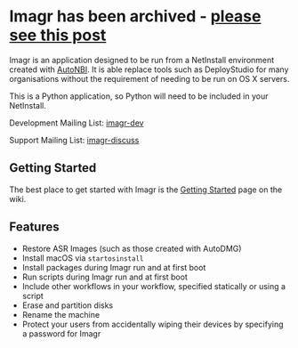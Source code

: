 # Imagr has been archived - [please see this post](https://grahamgilbert.com/blog/2019/09/20/imaging-is-dead-rip-imagr/)

Imagr is an application designed to be run from a NetInstall environment created with [AutoNBI](https://bitbucket.org/bruienne/autonbi/src). It is able replace tools such as DeployStudio for many organisations without the requirement of needing to be run on OS X servers.

This is a Python application, so Python will need to be included in your NetInstall.

Development Mailing List: [imagr-dev](https://groups.google.com/group/imagr-dev)

Support Mailing List: [imagr-discuss](https://groups.google.com/group/imagr-discuss)

## Getting Started

The best place to get started with Imagr is the [Getting Started](https://github.com/grahamgilbert/imagr/wiki/Getting-Started) page on the wiki.

## Features

* Restore ASR Images (such as those created with AutoDMG)
* Install macOS via `startosinstall`
* Install packages during Imagr run and at first boot
* Run scripts during Imagr run and at first boot
* Include other workflows in your workflow, specified statically or using a script
* Erase and partition disks
* Rename the machine
* Protect your users from accidentally wiping their devices by specifying a password for Imagr
